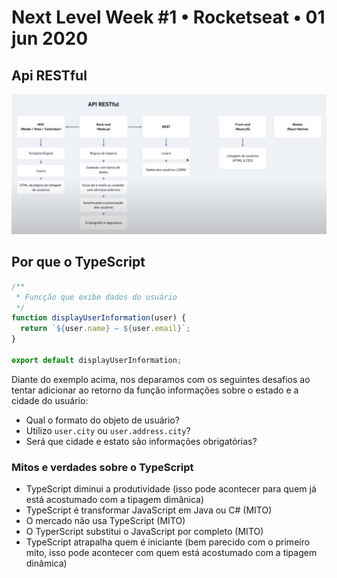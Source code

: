 # Next Level Week #1 • Rocketseat • 01 jun 2020

## Api RESTful

![Diagrama API RESTful](./assets/diagram-api-restful.png)

## Por que o TypeScript

```js
/**
 * Funcção que exibe dados do usuário
 */
function displayUserInformation(user) {
  return `${user.name} – ${user.email}`;
}

export default displayUserInformation;
```

Diante do exemplo acima, nos deparamos com os seguintes desafios ao tentar adicionar ao retorno da função informações sobre o estado e a cidade do usuário:

- Qual o formato do objeto de usuário?
- Utilizo `user.city` ou `user.address.city`?
- Será que cidade e estato são informações obrigatórias?

### Mitos e verdades sobre o TypeScript

- TypeScript diminui a produtividade (isso pode acontecer para quem já está acostumado com a tipagem dimânica)
- TypeScript é transformar JavaScript em Java ou C# (MITO)
- O mercado não usa TypeScript (MITO)
- O TyperScript substitui o JavaScript por completo (MITO)
- TypeScript atrapalha quem é iniciante (bem parecido com o primeiro mito, isso pode acontecer com quem está acostumado com a tipagem dinâmica)
